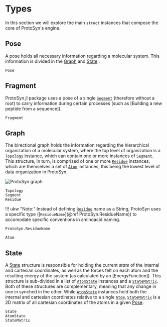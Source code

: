 # Types

In this section we will explore the main `struct` instances that compose the core of ProtoSyn's engine.

## Pose

A pose holds all necessary information regarding a molecular system. This information is divided in the [Graph](@ref) and [State](@ref) .
```@docs
Pose
```

## Fragment

ProtoSyn.jl package uses a pose of a single [`Segment`](@ref) (therefore without a root) to carry information during certain processes (such as [Building a new peptide from a sequence]).
```@docs
Fragment
```

## Graph

The birectional graph holds the information regarding the hierarchical organization of a molecular system, where the top level of organization is a [`Topology`](@ref) instance, which can contain one or more instances of [`Segment`](@ref). This structure, in turn, is comprised of one or more [`Residue`](@ref) instances, which are themselves a set of [`Atom`](@ref) instances, this being the lowest level of data organization in ProtoSyn.

![ProtoSyn graph](../../assets/ProtoSyn-graph.png)

```@docs
Topology
Segment
Residue
```

!!! ukw "Note:"
    Instead of defining [`Residue`](@ref).name as a String, ProtoSyn uses a specific type ([`ResidueName`](@ref ProtoSyn.ResidueName)) to accomodate specific conventions in aminoacid naming.
```@docs
ProtoSyn.ResidueName
```

```@docs
Atom
```


## State

A [State](@ref) structure is responsible for holding the current _state_ of the internal and cartesian coordinates, as well as the forces felt on each atom and the resulting energy of the system (as calculated by an [EnergyFunction]). This structure is sub-divided in a list of [`AtomState`](@ref) instances and a [`StateMatrix`](@ref). Both of these structures are complementary, meaning that any change in one in synched in the other. While [`AtomState`](@ref) instances hold both the internal and cartesian coordinates relative to a single [`Atom`](@ref), [`StateMatrix`](@ref) is a 2D matrix of all cartesian coordinates of the atoms in a given [Pose](@ref).

```@docs
State
AtomState
StateMatrix
```